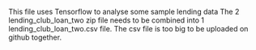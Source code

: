 This file uses Tensorflow to analyse some sample lending data
The 2 lending_club_loan_two zip file needs to be combined into 1 lending_club_loan_two.csv file. The csv file is too big to be uploaded on github together.
